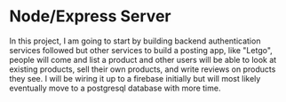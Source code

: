 # Node/Express Server

In this project, I am going to start by building backend authentication services followed but other services to build a posting app, like "Letgo", people will come and list a product and other users will be able to look at existing products, sell their own products, and write reviews on products they see. I will be wiring it up to a firebase initially but will most likely eventually move to a postgresql database with more time.
